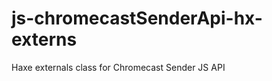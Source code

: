 js-chromecastSenderApi-hx-externs
=================================

Haxe externals class for Chromecast Sender JS API
